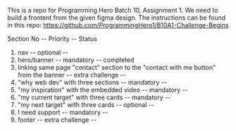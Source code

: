 This is a repo for Programming Hero Batch 10, Assignment 1. We need to build a frontent from the given figma design. The instructions can be found in this repo: https://github.com/ProgrammingHero1/B10A1-Challenge-Begins

Section No -- Priority -- Status

1. nav -- optional --
2. hero/banner -- mandatory -- completed
3. linking same page "contact" section to the "contact with me button" from the banner -- extra challenge --
4. "why web dev" with three sections -- mandatory --
5. "my inspiration" with the embedded video -- mandatory --
6. "my current target" with three cards -- mandatory --
7. "my next target" with three cards -- optional -- 
8. I need support -- mandatory --
9. footer -- extra challenge --